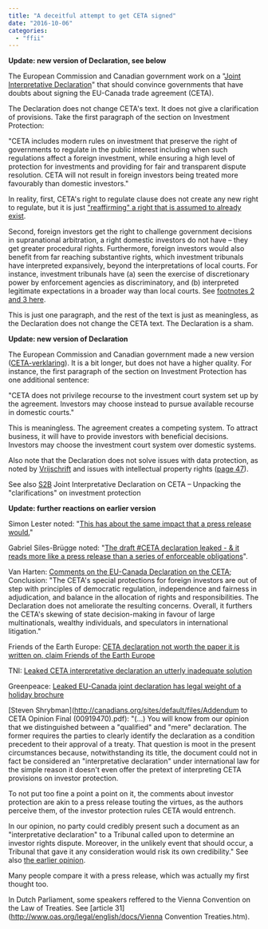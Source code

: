 ```yaml
---
title: "A deceitful attempt to get CETA signed"
date: "2016-10-06"
categories: 
  - "ffii"
---
```


**Update: new version of Declaration, see below**

The European Commission and Canadian government work on a "[Joint Interpretative Declaration](http://download.krone.at/pdf/ceta.pdf)" that should convince governments that have doubts about signing the EU-Canada trade agreement (CETA).

The Declaration does not change CETA's text. It does not give a clarification of provisions. Take the first paragraph of the section on Investment Protection:

"CETA includes modern rules on investment that preserve the right of governments to regulate in the public interest including when such regulations affect a foreign investment, while ensuring a high level of protection for investments and providing for fair and transparent dispute resolution. CETA will not result in foreign investors being treated more favourably than domestic investors."

In reality, first, CETA's right to regulate clause does not create any new right to regulate, but it is just ["reaffirming" a right that is assumed to already exist](https://blog.ffii.org/ceta-who-pulled-the-plug-on-the-right-to-regulate/).

Second, foreign investors get the right to challenge government decisions in supranational arbitration, a right domestic investors do not have – they get greater procedural rights. Furthermore, foreign investors would also benefit from far reaching substantive rights, which investment tribunals have interpreted expansively, beyond the interpretations of local courts. For instance, investment tribunals have (a) seen the exercise of discretionary power by enforcement agencies as discriminatory, and (b) interpreted legitimate expectations in a broader way than local courts. See [footnotes 2 and 3 here](https://blog.ffii.org/ceta-isds-not-conform-european-parliament-resolution/).

This is just one paragraph, and the rest of the text is just as meaningless, as the Declaration does not change the CETA text. The Declaration is a sham.

**Update: new version of Declaration**

The European Commission and Canadian government made a new version ([CETA-verklaring](https://www.tweedekamer.nl/kamerstukken/brieven_regering/detail?id=2016Z18648&did=2016D38341)). It is a bit longer, but does not have a higher quality. For instance, the first paragraph of the section on Investment Protection has one additional sentence:

"CETA does not privilege recourse to the investment court system set up by the agreement. Investors may choose instead to pursue available recourse in domestic courts."

This is meaningless. The agreement creates a competing system. To attract business, it will have to provide investors with beneficial decisions. Investors may choose the investment court system over domestic systems.

Also note that the Declaration does not solve issues with data protection, as noted by [Vrijschrift](https://www.vrijschrift.org/serendipity/index.php?/archives/206-CETAs-cross-border-data-flows-will-be-provisionally-applied.html) and issues with intellectual property rights ([page 47](https://www.tni.org/files/publication-downloads/making-sense-of-ceta_22092016.pdf)).

See also [S2B](http://www.s2bnetwork.org/wp-content/uploads/2016/10/Analysis-of-Investment-part-FINAL-interprepative-declaration-CETA-11-oct-1.pdf) Joint Interpretative Declaration on CETA – Unpacking the "clarifications" on investment protection

**Update: further reactions on earlier version**

Simon Lester noted: "[This has about the same impact that a press release would.](https://twitter.com/snlester/status/784013662327607296)"

Gabriel Siles-Brügge noted: "[The draft #CETA declaration leaked - & it reads more like a press release than a series of enforceable obligations](https://twitter.com/GabrielSilesB/status/784038002687344640)".

Van Harten: [Comments on the EU-Canada Declaration on the CETA](http://papers.ssrn.com/sol3/papers.cfm?abstract_id=2850281); Conclusion: "The CETA's special protections for foreign investors are out of step with principles of democratic regulation, independence and fairness in adjudication, and balance in the allocation of rights and responsibilities. The Declaration does not ameliorate the resulting concerns. Overall, it furthers the CETA's skewing of state decision-making in favour of large multinationals, wealthy individuals, and speculators in international litigation."

Friends of the Earth Europe: [CETA declaration not worth the paper it is written on, claim Friends of the Earth Europe](http://www.foeeurope.org/CETA-declaration-not-worth-the-paper-it-is-written-on)

TNI: [Leaked CETA interpretative declaration an utterly inadequate solution](https://www.tni.org/en/article/leaked-ceta-interpretative-declaration-an-utterly-inadequate-solution-0)

Greenpeace: [Leaked EU-Canada joint declaration has legal weight of a holiday brochure](http://www.greenpeace.org/eu-unit/en/News/2016/Leaked-EU-Canada-joint-declaration-has-legal-weight-of-a-holiday-brochure-Greenpeace/)

[Steven Shrybman](http://canadians.org/sites/default/files/Addendum to CETA Opinion Final (00919470).pdf): "(…) You will know from our opinion that we distinguished between a "qualified" and "mere" declaration. The former requires the parties to clearly identify the declaration as a condition precedent to their approval of a treaty. That question is moot in the present circumstances because, notwithstanding its title, the document could not in fact be considered an "interpretative declaration" under international law for the simple reason it doesn't even offer the pretext of interpreting CETA provisions on investor protection.

To not put too fine a point a point on it, the comments about investor protection are akin to a press release touting the virtues, as the authors perceive them, of the investor protection rules CETA would entrench.

In our opinion, no party could credibly present such a document as an "interpretative declaration" to a Tribunal called upon to determine an investor rights dispute. Moreover, in the unlikely event that should occur, a Tribunal that gave it any consideration would risk its own credibility." See also [the earlier opinion](http://canadians.org/media/ceta-interpretive-declaration-legal-opinion).

Many people compare it with a press release, which was actually my first thought too.

In Dutch Parliament, some speakers reffered to the Vienna Convention on the Law of Treaties. See [article 31](http://www.oas.org/legal/english/docs/Vienna Convention Treaties.htm).
